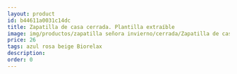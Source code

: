 ```yaml
---
layout: product
id: b44611a0031c14dc
title: Zapatilla de casa cerrada. Plantilla extraíble 
image: img/productos/zapatilla señora invierno/cerrada/Zapatilla de casa cerrada. Plantilla extraíble =26=azul rosa beige Biorelax.webp
price: 26
tags: azul rosa beige Biorelax
description: 
order: 0
---
```


